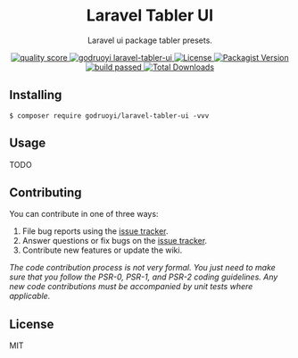 <h1 align="center">Laravel Tabler UI</h1>
<div>
  <p align="center">Laravel ui package tabler presets.</p>
  <p align="center">
    <a href="https://scrutinizer-ci.com/g/godruoyi/laravel-tabler-ui/">
      <image src="https://scrutinizer-ci.com/g/godruoyi/laravel-tabler-ui/badges/quality-score.png?b=master" alt="quality score">
    </a>
    <a href="https://github.com/godruoyi/laravel-tabler-ui">
        <image src="https://github.styleci.io/repos/201936013/shield?branch=master" alt="godruoyi laravel-tabler-ui">
    </a>
    <a href="https://github.com/godruoyi/laravel-tabler-ui">
      <image src="https://poser.pugx.org/godruoyi/laravel-tabler-ui/license" alt="License">
    </a>
    <a href="https://packagist.org/packages/godruoyi/laravel-tabler-ui">
      <image src="https://poser.pugx.org/godruoyi/laravel-tabler-ui/v/stable" alt="Packagist Version">
    </a>
    <a href="https://scrutinizer-ci.com/g/godruoyi/laravel-tabler-ui/">
      <image src="https://scrutinizer-ci.com/g/godruoyi/laravel-tabler-ui/badges/build.png?b=master" alt="build passed">
    </a>
    <a href="https://github.com/godruoyi/laravel-tabler-ui">
      <image src="https://poser.pugx.org/godruoyi/laravel-tabler-ui/downloads" alt="Total Downloads">
    </a>
  </p>
</div>

## Installing

```shell
$ composer require godruoyi/laravel-tabler-ui -vvv
```

## Usage

TODO

## Contributing

You can contribute in one of three ways:

1. File bug reports using the [issue tracker](https://github.com/godruoyi/laravel-tabler-ui/issues).
2. Answer questions or fix bugs on the [issue tracker](https://github.com/godruoyi/laravel-tabler-ui/issues).
3. Contribute new features or update the wiki.

_The code contribution process is not very formal. You just need to make sure that you follow the PSR-0, PSR-1, and PSR-2 coding guidelines. Any new code contributions must be accompanied by unit tests where applicable._

## License

MIT